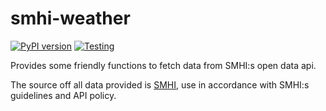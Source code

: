 # smhi-weather

[![PyPI version](https://badge.fury.io/py/smhi-weather.svg)](https://badge.fury.io/py/smhi-weather)
[![Testing](https://github.com/Wesztman/smhi-weather/actions/workflows/python-app.yml/badge.svg)](https://github.com/Wesztman/smhi-weather/actions/workflows/python-app.yml)

Provides some friendly functions to fetch data from SMHI:s open data api.

The source off all data provided is [SMHI](http://opendata.smhi.se/apidocs/metfcst/index.html),
use in accordance with SMHI:s guidelines and API policy.
